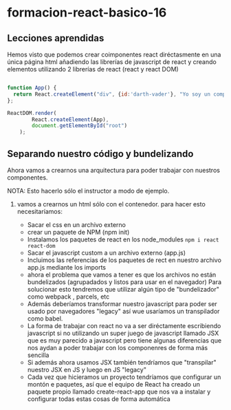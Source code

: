# formacion-react-basico-16

## Lecciones aprendidas

Hemos visto que podemos crear coimponentes react diréctasmente en una única página html añadiendo las librerías de javascript de react y creando elementos utilizando 2 librerías de react (react y react DOM)

```javascript

function App() {
  return React.createElement("div", {id:'darth-vader'}, "Yo soy un componente React");
};

ReactDOM.render(
        React.createElement(App), 
        document.getElementById("root")
    );
```

## Separando nuestro código y bundelizando

Ahora vamos a crearnos una arquitectura para poder trabajar con nuestros componentes.

NOTA: Esto hacerlo sólo el instructor a modo de ejemplo.

1) vamos a crearnos un html sólo con el contenedor. para hacer esto necesitaríamos: 

    * Sacar el css en un archivo externo
    * crear un paquete de NPM (npm init)
    * Instalamos los paquetes de react en los node_modules `npm i react react-dom`
    * Sacar el javascript custom a un archivo externo (app.js)
    * Incluimos las referencias de los paquetes de rect en nuestro archivo app.js mediante los imports
    * ahora el problema que vamos a tener es que los archivos no están bundelizados (agrupadados y listos para usar en el navegador)
    Para solucionar esto tendremos que utilizar algún tipo de "bundelizador" como webpack , parcels, etc
    * Además deberíamos transformar nuestro javascript para poder ser usado por navegadores "legacy" así wue usaríamos un transpilador como babel.
    * La forma de trabajar con react no va a ser diréctamente escribiendo javascript si no utilizando un super juego de javascript llamado JSX que es muy parecido
    a javascript pero tiene algunas diferencias que nos aydan a poder trabajar con los componenres de forma más sencilla
    * Si además ahora usamos JSX también tendríamos que "transpilar" nuestro JSX en JS y luego en JS "legacy"
    * Cada vez que hicieramos un proyecto tendríamos que configurar un montón e paquetes, así que el equipo de React ha creado  un paquete propio llamado
    create-react-app que nos va a instalar y configurar todas estas cosas de forma automática 
    
    



